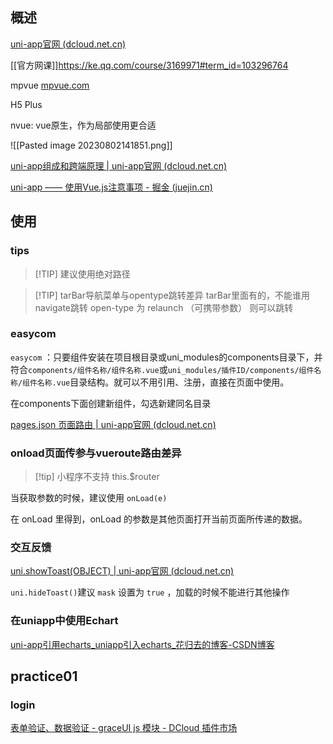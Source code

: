 
## 概述

[uni-app官网 (dcloud.net.cn)](https://uniapp.dcloud.net.cn/resource.html)

[[官方网课]]https://ke.qq.com/course/3169971#term_id=103296764

mpvue [mpvue.com](http://mpvue.com/)

H5 Plus

nvue: vue原生，作为局部使用更合适

![[Pasted image 20230802141851.png]]

[uni-app组成和跨端原理 | uni-app官网 (dcloud.net.cn)](https://uniapp.dcloud.net.cn/tutorial/)

[uni-app —— 使用Vue.js注意事项 - 掘金 (juejin.cn)](https://juejin.cn/post/6881459593868918792?searchId=202308021516166209C4BF362494A4BC06)


## 使用

### tips

 > [!TIP] 建议使用绝对路径

> [!TIP]  tarBar导航菜单与opentype跳转差异
> tarBar里面有的，不能谁用navigate跳转
> open-type 为 relaunch （可携带参数） 则可以跳转


### easycom

`easycom` ：只要组件安装在项目根目录或uni_modules的components目录下，并符合`components/组件名称/组件名称.vue`或`uni_modules/插件ID/components/组件名称/组件名称.vue`目录结构。就可以不用引用、注册，直接在页面中使用。

在components下面创建新组件，勾选新建同名目录

[pages.json 页面路由 | uni-app官网 (dcloud.net.cn)](https://uniapp.dcloud.net.cn/collocation/pages.html#easycom)

### onload页面传参与vueroute路由差异

> [!tip] 小程序不支持 this.$router

当获取参数的时候，建议使用 `onLoad(e)`

在 onLoad 里得到，onLoad 的参数是其他页面打开当前页面所传递的数据。

### 交互反馈

[uni.showToast(OBJECT) | uni-app官网 (dcloud.net.cn)](https://uniapp.dcloud.net.cn/api/ui/prompt.html#showtoast )


` uni.hideToast() `建议 `mask` 设置为 `true` ，加载的时候不能进行其他操作


### 在uniapp中使用Echart

[uni-app引用echarts_uniapp引入echarts_花归去的博客-CSDN博客](https://blog.csdn.net/weixin_42120669/article/details/106123645)

## practice01

### login 
[表单验证、数据验证 - graceUI js 模块 - DCloud 插件市场](https://ext.dcloud.net.cn/plugin?id=383)